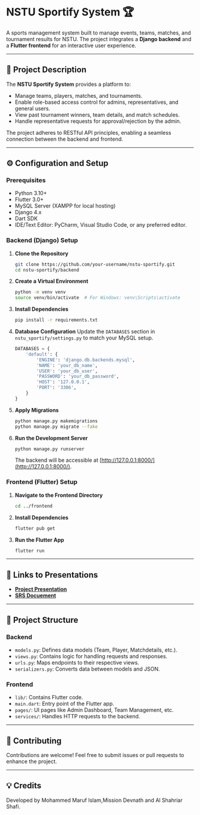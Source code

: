 
# NSTU Sportify System 🏆

A sports management system built to manage events, teams, matches, and tournament results for NSTU. The project integrates a **Django backend** and a **Flutter frontend** for an interactive user experience.

---

## 📖 Project Description
The **NSTU Sportify System** provides a platform to:
- Manage teams, players, matches, and tournaments.
- Enable role-based access control for admins, representatives, and general users.
- View past tournament winners, team details, and match schedules.
- Handle representative requests for approval/rejection by the admin.

The project adheres to RESTful API principles, enabling a seamless connection between the backend and frontend.

---

## ⚙️ Configuration and Setup

### Prerequisites
- Python 3.10+
- Flutter 3.0+
- MySQL Server (XAMPP for local hosting)
- Django 4.x
- Dart SDK
- IDE/Text Editor: PyCharm, Visual Studio Code, or any preferred editor.

### Backend (Django) Setup
1. **Clone the Repository**
   ```bash
   git clone https://github.com/your-username/nstu-sportify.git
   cd nstu-sportify/backend
   ```

2. **Create a Virtual Environment**
   ```bash
   python -m venv venv
   source venv/bin/activate  # For Windows: venv\Scripts\activate
   ```

3. **Install Dependencies**
   ```bash
   pip install -r requirements.txt
   ```

4. **Database Configuration**
   Update the `DATABASES` section in `nstu_sportify/settings.py` to match your MySQL setup.
   ```python
   DATABASES = {
       'default': {
           'ENGINE': 'django.db.backends.mysql',
           'NAME': 'your_db_name',
           'USER': 'your_db_user',
           'PASSWORD': 'your_db_password',
           'HOST': '127.0.0.1',
           'PORT': '3306',
       }
   }
   ```

5. **Apply Migrations**
   ```bash
   python manage.py makemigrations
   python manage.py migrate --fake
   ```

6. **Run the Development Server**
   ```bash
   python manage.py runserver
   ```
   The backend will be accessible at [http://127.0.0.1:8000/](http://127.0.0.1:8000/).

### Frontend (Flutter) Setup
1. **Navigate to the Frontend Directory**
   ```bash
   cd ../frontend
   ```

2. **Install Dependencies**
   ```bash
   flutter pub get
   ```

3. **Run the Flutter App**
   ```bash
   flutter run
   ```

---

## 🎥 Links to Presentations
- **[Project Presentation](NSTU_Sportify_SRS.pdf)**
- **[SRS Docuement](NSTU_Sportify.pptx)**

---

## 📂 Project Structure

### Backend
- `models.py`: Defines data models (Team, Player, Matchdetails, etc.).
- `views.py`: Contains logic for handling requests and responses.
- `urls.py`: Maps endpoints to their respective views.
- `serializers.py`: Converts data between models and JSON.

### Frontend
- `lib/`: Contains Flutter code.
- `main.dart`: Entry point of the Flutter app.
- `pages/`: UI pages like Admin Dashboard, Team Management, etc.
- `services/`: Handles HTTP requests to the backend.

---

## 🤝 Contributing
Contributions are welcome! Feel free to submit issues or pull requests to enhance the project.

---

## 💡 Credits
Developed by Mohammed Maruf Islam,Mission Devnath and Al Shahriar Shafi.
